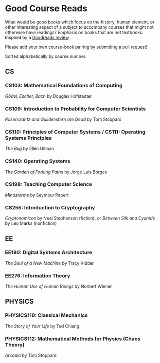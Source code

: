 # Good Course Reads

What would be good books which focus on the history, human element, or other interesting aspect of a subject to accompany courses that might not otherwise have readings? Emphasis on books that are not textbooks. Inspired by a [Goodreads review](https://www.goodreads.com/review/show/119537612?book_show_action=true&from_review_page=1).

Please add your own course-book pairing by submitting a pull request!

Sorted alphabetically by course number.


## CS

### CS103: Mathematical Foundations of Computing

_Gödel, Escher, Bach_ by Douglas Hofstadter

### CS109: Introduction to Probability for Computer Scientists

_Rosencrantz and Guildenstern are Dead_ by Tom Stoppard

### CS110: Principles of Computer Systems / CS111: Operating Systems Principles

_The Bug_ by Ellen Ullman

### CS140: Operating Systems

_The Garden of Forking Paths_ by Jorge Luis Borges

### CS198: Teaching Computer Science

_Mindstorms_ by Seymour Papert

### CS255: Introduction to Cryptography

_Cryptonomicon_ by Neal Stephenson (fiction), or _Between Silk and Cyanide_ by Leo Marks (nonfiction)


## EE

### EE180: Digital Systems Architecture

_The Soul of a New Machine_ by Tracy Kidder

### EE276: Information Theory

_The Human Use of Human Beings_ by Norbert Wiener


## PHYSICS

### PHYSICS110: Classical Mechanics

_The Story of Your Life_ by Ted Chiang

### PHYSICS112: Mathematical Methods for Physics (Chaos Theory)

_Arcadia_ by Tom Stoppard
